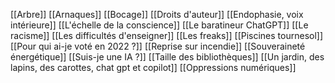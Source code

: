 [[Arbre]]
[[Arnaques]]
[[Bocage]]
[[Droits d'auteur]]
[[Endophasie, voix intérieure]]
[[L'échelle de la conscience]]
[[Le baratineur ChatGPT]]
[[Le racisme]]
[[Les difficultés d'enseigner]]
[[Les freaks]]
[[Piscines tournesol]]
[[Pour qui ai-je voté en  2022 ?]]
[[Reprise sur incendie]]
[[Souveraineté énergétique]]
[[Suis-je une IA ?]]
[[Taille des bibliothèques]]
[[Un jardin, des lapins, des carottes, chat gpt et copilot]]
[[Oppressions numériques]]
